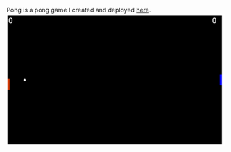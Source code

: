 Pong is a pong game I created and deployed <a href="http://aws-website-pong-czg7o.s3-website-us-east-1.amazonaws.com/">here</a>.  ![](https://github.com/isimon1002/isimon1002.github.io/blob/master/img/Pong.PNG)
